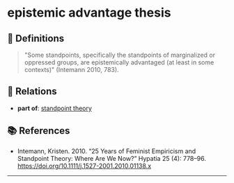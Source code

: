 # epistemic advantage thesis

## 📖 Definitions

> "Some standpoints, specifically the standpoints of marginalized or oppressed groups, are epistemically advantaged (at least in some contexts)" (Intemann 2010, 783).

## 🔗 Relations

- **part of**: [standpoint theory](./standpoint-theory.md)

## 📚 References

- Intemann, Kristen. 2010. “25 Years of Feminist Empiricism and Standpoint Theory: Where Are We Now?” Hypatia 25 (4): 778–96. https://doi.org/10.1111/j.1527-2001.2010.01138.x

---

<script src="https://giscus.app/client.js"
                data-repo="natesheehan/conceptcartography"
                data-repo-id="R_kgDOPB5QiQ"
                data-category="General"
                data-category-id="DIC_kwDOPB5Qic4CsAxd"
                data-mapping="pathname"
                data-strict="0"
                data-reactions-enabled="1"
                data-emit-metadata="0"
                data-input-position="bottom"
                data-theme="catppuccin_mocha"
                data-lang="en"
                crossorigin="anonymous"
                async>
        </script>
        
